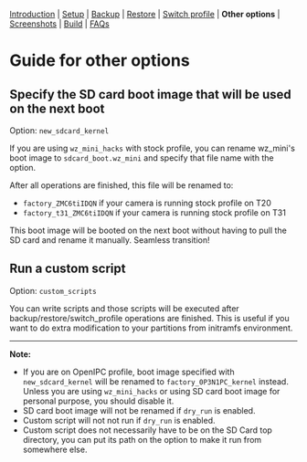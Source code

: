 
[Introduction](README.md) | [Setup](README_setup.md) | [Backup](README_backup.md) | [Restore](README_restore.md) | [Switch profile](README_switch_profile.md) | **Other options** | [Screenshots](README_screenshots.md) | [Build](README_build.md) | [FAQs](README_FAQs.md)




# Guide for other options


## Specify the SD card boot image that will be used on the next boot

Option: `new_sdcard_kernel`

If you are using `wz_mini_hacks` with stock profile, you can rename wz_mini's boot image to `sdcard_boot.wz_mini` and specify that file name with the option.

After all operations are finished, this file will be renamed to:

- `factory_ZMC6tiIDQN` if your camera is running stock profile on T20
- `factory_t31_ZMC6tiIDQN` if your camera is running stock profile on T31

This boot image will be booted on the next boot without having to pull the SD card and rename it manually. Seamless transition!


## Run a custom script

Option: `custom_scripts`

You can write scripts and those scripts will be executed after backup/restore/switch_profile operations are finished. This is useful if you want to do extra modification to your partitions from initramfs environment.

-----
**Note:**
- If you are on OpenIPC profile, boot image specified with `new_sdcard_kernel` will be renamed to `factory_0P3N1PC_kernel` instead. Unless you are using `wz_mini_hacks` or using SD card boot image for personal purpose, you should disable it.
- SD card boot image will not be renamed if `dry_run` is enabled.
- Custom script will not not run if `dry_run` is enabled.
- Custom script does not necessarily have to be on the SD Card top directory, you can put its path on the option to make it run from somewhere else.

